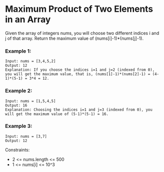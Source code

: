 # Maximum Product of Two Elements in an Array

Given the array of integers nums, you will choose two different indices i and j of that array. Return the maximum value of (nums[i]-1)\*(nums[j]-1).

### Example 1:

```
Input: nums = [3,4,5,2]
Output: 12
Explanation: If you choose the indices i=1 and j=2 (indexed from 0), you will get the maximum value, that is, (nums[1]-1)*(nums[2]-1) = (4-1)*(5-1) = 3*4 = 12.
```

### Example 2:

```
Input: nums = [1,5,4,5]
Output: 16
Explanation: Choosing the indices i=1 and j=3 (indexed from 0), you will get the maximum value of (5-1)*(5-1) = 16.
```

### Example 3:

```
Input: nums = [3,7]
Output: 12
```

Constraints:

- 2 <= nums.length <= 500
- 1 <= nums[i] <= 10^3
